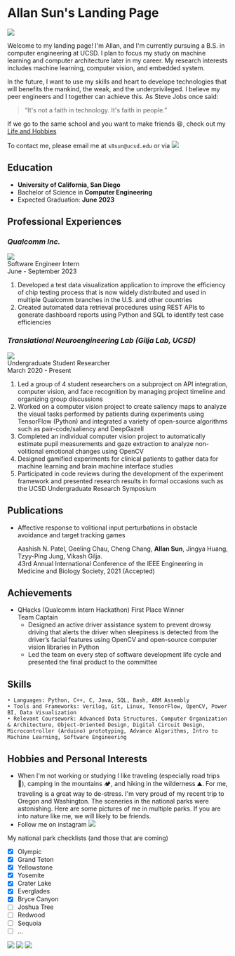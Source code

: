 # Allan Sun's Landing Page

<!-- profile pic -->
![](assets/../assets/profile.jpg)

Welcome to my landing page! I'm Allan, and I'm currently pursuing a B.S. in computer engineering at UCSD. I plan to focus my study on machine learning and computer architecture later in my career. My research interests includes machine learning, computer vision, and embedded system.

In the future, I want to use my skills and heart to develope technologies that will benefits the mankind, the weak, and the underprivileged. I believe my peer engineers and I together can achieve this. As Steve Jobs once said:
>“It's not a faith in technology. It's faith in people.”

If we go to the same school and you want to make friends 😆, check out my [Life and Hobbies](#hobbies-and-personal-interests)


<!-- ![](https://via.placeholder.com/15/1589F0/000000?text=+) To contact me, please email me at s8sun@ucsd.edu or via [LinkedIn](https://www.linkedin.com/in/allan-sun-55164b1a4/) -->

To contact me, please email me at `s8sun@ucsd.edu` or via
[<img src="assets/linkedIn_logo.png">](https://www.linkedin.com/in/allan-sun-55164b1a4/)
## Education
- **University of California, San Diego**
- Bachelor of Science in **Computer Engineering**
- Expected Graduation: **June 2023**


## Professional Experiences
### *Qualcomm Inc.*
![](assets/../assets/QCOM.jpg)\
Software Engineer Intern\
June - September 2023
1. Developed a test data visualization application to improve the efficiency of chip testing process that is now widely distributed and used in multiple Qualcomm branches in the U.S. and other countries
2. Created automated data retrieval procedures using REST APIs to generate dashboard reports using Python and SQL to identify
test case efficiencies

### *Translational Neuroengineering Lab (Gilja Lab, UCSD)*
![](assets/../assets/TNEL.jpg)\
Undergraduate Student Researcher\
March 2020 - Present
1. Led a group of 4 student researchers on a subproject on API integration, computer vision, and face recognition by managing 
project timeline and organizing group discussions
2. Worked on a computer vision project to create saliency maps to analyze the visual tasks performed by patients during 
experiments using TensorFlow (Python) and integrated a variety of open-source algorithms such as pair-code/saliency and
DeepGazeII
3. Completed an individual computer vision project to automatically estimate pupil measurements and gaze extraction to analyze
non-volitional emotional changes using OpenCV
4. Designed gamified experiments for clinical patients to gather data for machine learning and brain machine interface studies
5. Participated in code reviews during the development of the experiment framework and presented research results in formal occasions such as the UCSD Undergraduate Research Symposium


## Publications
- Affective response to volitional input perturbations in obstacle avoidance and target tracking games
  
    Aashish N. Patel, Geeling Chau, Cheng Chang, **Allan Sun**, Jingya Huang, Tzyy-Ping Jung, Vikash Gilja.\
    43rd Annual International Conference of the IEEE Engineering in Medicine and Biology Society, 2021 (Accepted)
## Achievements

- QHacks (Qualcomm Intern Hackathon) First Place Winner\
    Team Captain
    - Designed an active driver assistance system to prevent drowsy driving that alerts the driver when sleepiness is detected from the driver’s facial features using OpenCV and open-source computer vision libraries in Python
    - Led the team on every step of software development life cycle and presented the final product to the committee

## Skills

```
• Languages: Python, C++, C, Java, SQL, Bash, ARM Assembly
• Tools and Frameworks: Verilog, Git, Linux, TensorFlow, OpenCV, Power BI, Data Visualization
• Relevant Coursework: Advanced Data Structures, Computer Organization & Architecture, Object-Oriented Design, Digital Circuit Design, 
Microcontroller (Arduino) prototyping, Advance Algorithms, Intro to Machine Learning, Software Engineering
```

## Hobbies and Personal Interests
- When I'm not working or studying I like traveling (especially road trips 🚗), camping in the mountains 🏕️, and hiking in the wilderness ⛰️. For me, traveling is a great way to de-stress. I'm very proud of my recent trip to Oregon and Washington. The sceneries in the national parks were astonishing. Here are some pictures of me in multiple parks. If you are into nature like me, we will likely to be friends.
- Follow me on instagram [<img src="assets/ig_logo.jpg">](https://www.instagram.com/allancrapblah/)

 My national park checklists (and those that are coming)
- [x] Olympic
- [x] Grand Teton
- [x] Yellowstone
- [x] Yosemite
- [x] Crater Lake
- [x] Everglades
- [x] Bryce Canyon
- [ ] Joshua Tree
- [ ] Redwood
- [ ] Sequoia
- [ ] ... 

![](assets/crater_lake.jpg)
![](assets/olympic.jpg)
![](assets/yosemite.jpg)




